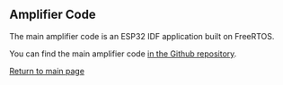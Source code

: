 ## Amplifier Code

The main amplifier code is an ESP32 IDF application built on FreeRTOS. 

You can find the main amplifier code [in the Github repository](https://github.com/duanestorey/hifi-amp-code).

[Return to main page](/)